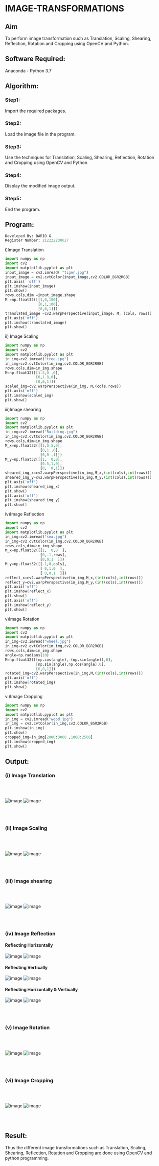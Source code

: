 # IMAGE-TRANSFORMATIONS


## Aim
To perform image transformation such as Translation, Scaling, Shearing, Reflection, Rotation and Cropping using OpenCV and Python.

## Software Required:
Anaconda - Python 3.7

## Algorithm:
### Step1:
Import the required packages.
<br>
### Step2:
Load the image file in the program.
<br>

### Step3:
Use the techniques for Translation, Scaling, Shearing, Reflection, Rotation and Cropping using OpenCV and Python.
<br>

### Step4:
Display the modified image output.
<br>

### Step5:
End the program.
<br>

## Program:
```python
Developed By: DARIO G
Register Number: 212222230027
```

i)Image Translation
```python
import numpy as np
import cv2
import matplotlib.pyplot as plt
input_image = cv2.imread( "tiger.jpg")
input_image = cv2.cvtColor(input_image,cv2.COLOR_BGR2RGB)
plt.axis( 'off')
plt.imshow(input_image)
plt.show()
rows,cols,dim =input_image.shape
M =np.float32([[1,0,100],
               [0,1,100],
               [0,0,1]])
translated_image =cv2.warpPerspective(input_image, M, (cols, rows))
plt.axis('off')
plt.imshow(translated_image)
plt.show()
```
ii) Image Scaling
```python
import numpy as np
import cv2
import matplotlib.pyplot as plt
in_img=cv2.imread("tree.jpg")
in_img=cv2.cvtColor(in_img,cv2.COLOR_BGR2RGB)
rows,cols,dim=in_img.shape
M=np.float32([[1.5,0 ,0],
              [0,1.8,0],
              [0,0,1]])
scaled_img=cv2.warpPerspective(in_img, M,(cols,rows))
plt.axis('off')
plt.imshow(scaled_img)
plt.show()
```


iii)Image shearing

``` python
import numpy as np
import cv2
import matplotlib.pyplot as plt
in_img=cv2.imread("Building.jpg")
in_img=cv2.cvtColor(in_img,cv2.COLOR_BGR2RGB)
rows,cols,dim=in_img.shape
M_x=np.float32([[1,0.5,0],
                [0,1 ,0],
                [0,0 ,1]])
M_y=np.float32([[1,  0,0],
                [0.5,1,0],
                [0,  0,1]])
sheared_img_x=cv2.warpPerspective(in_img,M_x,(int(cols),int(rows)))
sheared_img_y=cv2.warpPerspective(in_img,M_y,(int(cols),int(rows)))
plt.axis('off')
plt.imshow(sheared_img_x)
plt.show()
plt.axis('off')
plt.imshow(sheared_img_y)
plt.show()

```

iv)Image Reflection
``` python
import numpy as np
import cv2
import matplotlib.pyplot as plt
in_img=cv2.imread("sea.jpg")
in_img=cv2.cvtColor(in_img,cv2.COLOR_BGR2RGB)
rows,cols,dim=in_img.shape
M_x=np.float32([[1,  0,0  ],
                [0,-1,rows],
                [0,0,1  ]])
M_y=np.float32([[-1,0,cols],
                [ 0,1,0  ],
                [ 0,0,1  ]])
reflect_x=cv2.warpPerspective(in_img,M_x,(int(cols),int(rows)))
reflect_y=cv2.warpPerspective(in_img,M_y,(int(cols),int(rows)))
plt.axis('off')
plt.imshow(reflect_x)
plt.show()
plt.axis('off')
plt.imshow(reflect_y)
plt.show()  


```


v)Image Rotation


``` python
import numpy as np
import cv2
import matplotlib.pyplot as plt
in_img=cv2.imread("wheel.jpg")
in_img=cv2.cvtColor(in_img,cv2.COLOR_BGR2RGB)
rows,cols,dim=in_img.shape
angle=np.radians(10)
M=np.float32([[np.cos(angle),-(np.sin(angle)),0],
              [np.sin(angle),np.cos(angle),0],
              [0,0,1]])
rotated_img=cv2.warpPerspective(in_img,M,(int(cols),int(rows)))
plt.axis('off')
plt.imshow(rotated_img)
plt.show() 
```

vi)Image Cropping
```python
import numpy as np
import cv2
import matplotlib.pyplot as plt
in_img = cv2.imread("wood.jpg")
in_img = cv2.cvtColor(in_img,cv2.COLOR_BGR2RGB)
plt.imshow(in_img)
plt.show()
cropped_img=in_img[2000:3000 ,1000:2500]
plt.imshow(cropped_img)
plt.show()
```

## Output:

### (i) Image Translation
<br>
<br>

![image](https://github.com/KANISHKAR2607/IMAGE-TRANSFORMATIONS/assets/118886772/5ef8771e-5b26-4364-bb9f-76c9067cad73) ![image](https://github.com/KANISHKAR2607/IMAGE-TRANSFORMATIONS/assets/118886772/a689e0f0-5012-4a26-bf60-75f2bad69c06)





<br>
<br>

### (ii) Image Scaling
<br>
<br>

![image](https://github.com/KANISHKAR2607/IMAGE-TRANSFORMATIONS/assets/118886772/b080c5b0-3bc8-4642-a7d8-b57dc62c871d) ![image](https://github.com/KANISHKAR2607/IMAGE-TRANSFORMATIONS/assets/118886772/eebe805c-f0b5-411d-a5f5-de0aa7144ca0)





<br>
<br>


### (iii) Image shearing
<br>
<br>

![image](https://github.com/KANISHKAR2607/IMAGE-TRANSFORMATIONS/assets/118886772/2a4e4646-2b45-4c94-a807-39273f45141b) ![image](https://github.com/KANISHKAR2607/IMAGE-TRANSFORMATIONS/assets/118886772/4e65674d-cd9c-4099-aec8-58305e88e46f)




<br>
<br>


### (iv) Image Reflection


#### Reflecting Horizontally

![image](https://github.com/KANISHKAR2607/IMAGE-TRANSFORMATIONS/assets/118886772/834c6f27-e4fa-481e-a38d-aa8769115eb5) ![image](https://github.com/KANISHKAR2607/IMAGE-TRANSFORMATIONS/assets/118886772/8b859359-b271-4bff-98da-417b232613a4)




#### Reflecting Vertically

![image](https://github.com/KANISHKAR2607/IMAGE-TRANSFORMATIONS/assets/118886772/834c6f27-e4fa-481e-a38d-aa8769115eb5) ![image](https://github.com/KANISHKAR2607/IMAGE-TRANSFORMATIONS/assets/118886772/bc10d84a-7cf7-43df-90a8-b20e84242345)




#### Reflecting Horizontally & Vertically


![image](https://github.com/KANISHKAR2607/IMAGE-TRANSFORMATIONS/assets/118886772/834c6f27-e4fa-481e-a38d-aa8769115eb5) ![image](https://github.com/KANISHKAR2607/IMAGE-TRANSFORMATIONS/assets/118886772/26a1324c-bc48-4206-a877-5d3fb49a7564)


<br>
<br>


### (v) Image Rotation
<br>
<br>

![image](https://github.com/KANISHKAR2607/IMAGE-TRANSFORMATIONS/assets/118886772/c11d65bc-f6cc-4f6e-b1ac-1bdb7e2d6dbf) ![image](https://github.com/KANISHKAR2607/IMAGE-TRANSFORMATIONS/assets/118886772/2e4ce3df-b6cc-4c59-a6b9-bc1fb526f7bf)




<br>
<br>



### (vi) Image Cropping
<br>
<br>

![image](https://github.com/KANISHKAR2607/IMAGE-TRANSFORMATIONS/assets/118886772/9cced89b-d2df-4f68-aff7-5dd9b997533d) ![image](https://github.com/KANISHKAR2607/IMAGE-TRANSFORMATIONS/assets/118886772/0a847c66-7cb6-43dd-b470-f1bb7a155763)



<br>
<br>










## Result:
Thus the different image transformations such as Translation, Scaling, Shearing, Reflection, Rotation and Cropping are done using OpenCV and python programming.

